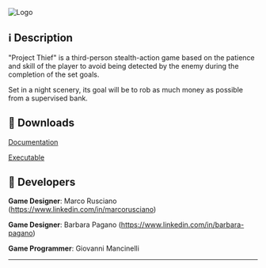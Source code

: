 ![Logo](https://image.ibb.co/m2xPEJ/Project_Thief_Linkedin.png)

<i class="icon-info"></i> :information_source: **Description**
-------------

"Project Thief" is a third-person stealth-action game based on the patience and skill of the player to avoid being detected by the enemy during the completion of the set goals.

Set in a night scenery, its goal will be to rob as much money as possible from a supervised bank.

<i class="icon-download"></i> :floppy_disk: **Downloads**
-------------

[<i class="icon-provider-github"></i> Documentation](https://github.com/Wemarcus/ProjectThief/raw/master/Documentation/Project%20Thief%20(AI%20documentation).pdf)

[<i class="icon-provider-github"></i> Executable](https://mega.nz/#!4EkjGLwK!YdfZe1CDHI7BYmTmlDs1KdSntzBMTi7nzhw3_xjC-Zg)

<i class="icon-user"></i> :space_invader: **Developers**
-------------

**Game Designer**: Marco Rusciano (https://www.linkedin.com/in/marcorusciano)

**Game Designer**: Barbara Pagano (https://www.linkedin.com/in/barbara-pagano)

**Game Programmer**: Giovanni Mancinelli

-------------
